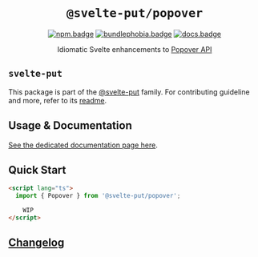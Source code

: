 <div align="center">

# `@svelte-put/popover`

[![npm.badge]][npm] [![bundlephobia.badge]][bundlephobia] [![docs.badge]][docs]

Idiomatic Svelte enhancements to [Popover API](https://developer.mozilla.org/en-US/docs/Web/API/Popover_API)

</div>

## `svelte-put`

This package is part of the [@svelte-put][github.monorepo] family. For contributing guideline and more, refer to its [readme][github.monorepo].

## Usage & Documentation

[See the dedicated documentation page here][docs].

## Quick Start

```html
<script lang="ts">
  import { Popover } from '@svelte-put/popover';

	WIP
</script>
```

## [Changelog][github.changelog]

<!-- github specifics -->

[github.monorepo]: https://github.com/vnphanquang/svelte-put
[github.changelog]: https://github.com/vnphanquang/svelte-put/blob/main/packages/popover/CHANGELOG.md
[github.issues]: https://github.com/vnphanquang/svelte-put/issues?q=

<!-- heading badge -->

[npm.badge]: https://img.shields.io/npm/v/@svelte-put/popover
[npm]: https://www.npmjs.com/package/@svelte-put/popover
[bundlephobia.badge]: https://img.shields.io/bundlephobia/minzip/@svelte-put/popover?label=minzipped
[bundlephobia]: https://bundlephobia.com/package/@svelte-put/popover
[repl]: https://svelte.dev/repl/9e5f9ee41c2c45aa8523993e357f6e78
[repl.badge]: https://img.shields.io/static/v1?label=&message=Svelte+REPL&logo=svelte&logoColor=fff&color=ff3e00
[docs]: https://svelte-put.vnphanquang.com/docs/popover
[docs.badge]: https://img.shields.io/badge/-Docs%20Site-blue

